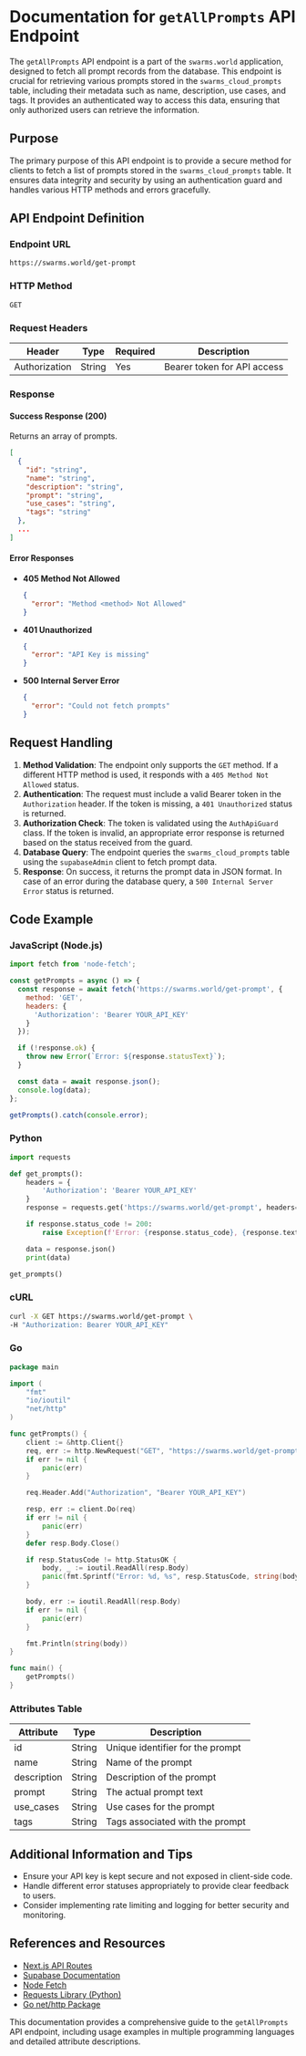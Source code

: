 # Documentation for `getAllPrompts` API Endpoint

The `getAllPrompts` API endpoint is a part of the `swarms.world` application, designed to fetch all prompt records from the database. This endpoint is crucial for retrieving various prompts stored in the `swarms_cloud_prompts` table, including their metadata such as name, description, use cases, and tags. It provides an authenticated way to access this data, ensuring that only authorized users can retrieve the information.

## Purpose

The primary purpose of this API endpoint is to provide a secure method for clients to fetch a list of prompts stored in the `swarms_cloud_prompts` table. It ensures data integrity and security by using an authentication guard and handles various HTTP methods and errors gracefully.

## API Endpoint Definition

### Endpoint URL

```
https://swarms.world/get-prompt
```

### HTTP Method

```
GET
```

### Request Headers

| Header         | Type   | Required | Description                 |
|----------------|--------|----------|-----------------------------|
| Authorization  | String | Yes      | Bearer token for API access |

### Response

#### Success Response (200)

Returns an array of prompts.

```json
[
  {
    "id": "string",
    "name": "string",
    "description": "string",
    "prompt": "string",
    "use_cases": "string",
    "tags": "string"
  },
  ...
]
```

#### Error Responses

- **405 Method Not Allowed**

  ```json
  {
    "error": "Method <method> Not Allowed"
  }
  ```

- **401 Unauthorized**

  ```json
  {
    "error": "API Key is missing"
  }
  ```

- **500 Internal Server Error**

  ```json
  {
    "error": "Could not fetch prompts"
  }
  ```

## Request Handling

1. **Method Validation**: The endpoint only supports the `GET` method. If a different HTTP method is used, it responds with a `405 Method Not Allowed` status.
2. **Authentication**: The request must include a valid Bearer token in the `Authorization` header. If the token is missing, a `401 Unauthorized` status is returned.
3. **Authorization Check**: The token is validated using the `AuthApiGuard` class. If the token is invalid, an appropriate error response is returned based on the status received from the guard.
4. **Database Query**: The endpoint queries the `swarms_cloud_prompts` table using the `supabaseAdmin` client to fetch prompt data.
5. **Response**: On success, it returns the prompt data in JSON format. In case of an error during the database query, a `500 Internal Server Error` status is returned.

## Code Example

### JavaScript (Node.js)

```javascript
import fetch from 'node-fetch';

const getPrompts = async () => {
  const response = await fetch('https://swarms.world/get-prompt', {
    method: 'GET',
    headers: {
      'Authorization': 'Bearer YOUR_API_KEY'
    }
  });

  if (!response.ok) {
    throw new Error(`Error: ${response.statusText}`);
  }

  const data = await response.json();
  console.log(data);
};

getPrompts().catch(console.error);
```

### Python

```python
import requests

def get_prompts():
    headers = {
        'Authorization': 'Bearer YOUR_API_KEY'
    }
    response = requests.get('https://swarms.world/get-prompt', headers=headers)

    if response.status_code != 200:
        raise Exception(f'Error: {response.status_code}, {response.text}')

    data = response.json()
    print(data)

get_prompts()
```

### cURL

```sh
curl -X GET https://swarms.world/get-prompt \
-H "Authorization: Bearer YOUR_API_KEY"
```

### Go

```go
package main

import (
    "fmt"
    "io/ioutil"
    "net/http"
)

func getPrompts() {
    client := &http.Client{}
    req, err := http.NewRequest("GET", "https://swarms.world/get-prompt", nil)
    if err != nil {
        panic(err)
    }

    req.Header.Add("Authorization", "Bearer YOUR_API_KEY")

    resp, err := client.Do(req)
    if err != nil {
        panic(err)
    }
    defer resp.Body.Close()

    if resp.StatusCode != http.StatusOK {
        body, _ := ioutil.ReadAll(resp.Body)
        panic(fmt.Sprintf("Error: %d, %s", resp.StatusCode, string(body)))
    }

    body, err := ioutil.ReadAll(resp.Body)
    if err != nil {
        panic(err)
    }

    fmt.Println(string(body))
}

func main() {
    getPrompts()
}
```

### Attributes Table

| Attribute     | Type   | Description                                                |
|---------------|--------|------------------------------------------------------------|
| id            | String | Unique identifier for the prompt                            |
| name          | String | Name of the prompt                                          |
| description   | String | Description of the prompt                                   |
| prompt        | String | The actual prompt text                                      |
| use_cases     | String | Use cases for the prompt                                    |
| tags          | String | Tags associated with the prompt                             |

## Additional Information and Tips

- Ensure your API key is kept secure and not exposed in client-side code.
- Handle different error statuses appropriately to provide clear feedback to users.
- Consider implementing rate limiting and logging for better security and monitoring.

## References and Resources

- [Next.js API Routes](https://nextjs.org/docs/api-routes/introduction)
- [Supabase Documentation](https://supabase.com/docs)
- [Node Fetch](https://www.npmjs.com/package/node-fetch)
- [Requests Library (Python)](https://docs.python-requests.org/en/latest/)
- [Go net/http Package](https://pkg.go.dev/net/http)

This documentation provides a comprehensive guide to the `getAllPrompts` API endpoint, including usage examples in multiple programming languages and detailed attribute descriptions.